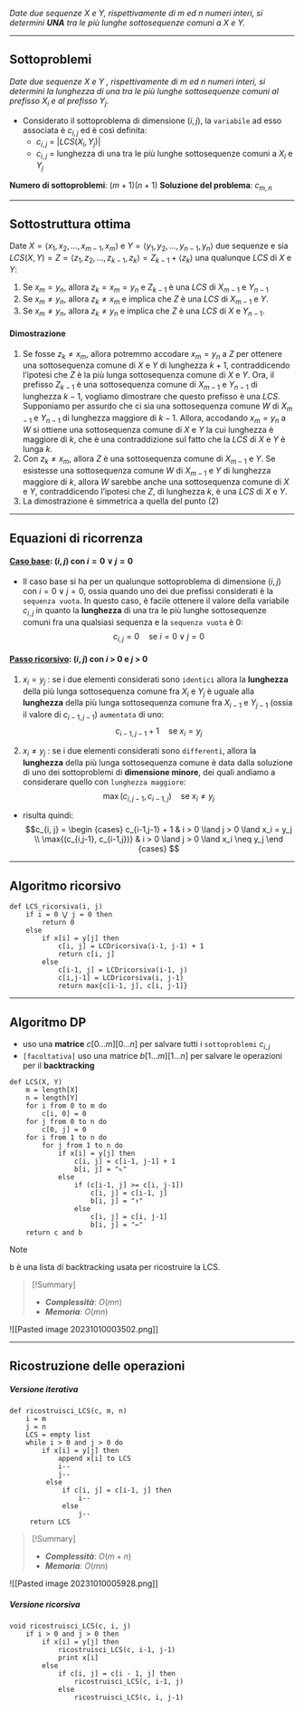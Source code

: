 *Date due sequenze $X$ e $Y$, rispettivamente di $m$ ed $n$ numeri interi, si determini **UNA** tra le più lunghe sottosequenze comuni a $X$ e $Y$.*

---
## Sottoproblemi

*Date due sequenze $X$ e $Y$ , rispettivamente di $m$ ed $n$ numeri interi, si determini la lunghezza di una tra le più lunghe sottosequenze comuni al prefisso $X_i$ e al prefisso $Y_j$.*

- Considerato il sottoproblema di dimensione $(i, j)$, la `variabile` ad esso associata è $c_{i,j}$ ed è così definita:
	- $c_{i,j}$ = $|LCS(X_i, Y_j)|$
	- $c_{i,j}$ = lunghezza di una tra le più lunghe sottosequenze comuni a $X_i$ e $Y_j$

**Numero di sottoproblemi**: $(m+1)(n+1)$
**Soluzione del problema**: $c_{m, n}$

---
## Sottostruttura ottima

Date $X=⟨x_1, x_2, …, x_{m-1}, x_m⟩$ e $Y=⟨y_1, y_2, …, y_{n-1}, y_n⟩$ due sequenze e sia $LCS(X,Y) = Z = ⟨z_1, z_2, …, z_{k-1}, z_k⟩ = Z_{k-1} + ⟨z_k⟩$ una qualunque $LCS$ di $X$ e $Y$:

1. Se $x_m = y_n,$ allora $z_k = x_m = y_n$ e $Z_{k-1}$ è una $LCS$ di $X_{m-1}$ e $Y_{n-1}$ 
2. Se $x_m\not=y_n,$ allora $z_k \not= x_m$ e implica che $Z$ è una $LCS$ di $X_{m−1}$ e $Y$.
3. Se $x_m\not=y_n,$ allora $z_k \not= y_n$ e implica che $Z$ è una $LCS$ di $X$ e $Y_{n-1}$.
#### Dimostrazione
1. Se fosse $z_k\not=x_m,$ allora potremmo accodare $x_m=y_n$ a $Z$ per ottenere una sottosequenza comune di $X$ e $Y$ di lunghezza $k+1$, contraddicendo l’ipotesi che $Z$ è la più lunga sottosequenza comune di $X$ e $Y$. Ora, il prefisso $Z_{k−1}$ è una sottosequenza comune di $X_{m−1}$ e $Y_{n−1}$ di lunghezza $k−1$, vogliamo dimostrare che questo prefisso è una $LCS$. Supponiamo per assurdo che ci sia una sottosequenza comune $W$ di $X_{m−1}$ e $Y_{n−1}$ di lunghezza maggiore di $k−1$. Allora, accodando $x_m=y_n$ a $W$ si ottiene una sottosequenza comune di $X$ e $Y$ la cui lunghezza è maggiore di $k$, che è una contraddizione sul fatto che la $LCS$ di $X$ e $Y$ è lunga $k$.
2. Con $z_k\not=x_m,$ allora $Z$ è una sottosequenza comune di $X_{m−1}$ e $Y$. Se esistesse una sottosequenza comune $W$ di $X_{m−1}$ e $Y$ di lunghezza maggiore di $k$, allora $W$ sarebbe anche una sottosequenza comune di $X$ e $Y$, contraddicendo l’ipotesi che $Z$, di lunghezza $k$, è una $LCS$ di $X$ e $Y$.
3. La dimostrazione è simmetrica a quella del punto $(2)$

---
## Equazioni di ricorrenza
#### <u>**Caso base**</u>: $(i, j)$ con $i = 0 ∨ j = 0$
- Il caso base si ha per un qualunque sottoproblema di dimensione $(i, j)$ con $i = 0 \lor j = 0$, ossia quando uno dei due prefissi considerati è la `sequenza vuota`.
	In questo caso, è facile ottenere il valore della variabile $c_{i,j}$ in quanto la **lunghezza** di una tra le più lunghe sottosequenze comuni fra una qualsiasi sequenza e la `sequenza vuota` è 0:
$$ c_{i,j} = 0 \quad\text{se } i = 0 \lor j = 0 $$

#### <u>**Passo ricorsivo**</u>: $(i, j)$ con $i$ > 0 e $j$ > 0
1. $x_i = y_j$ : 
	se i due elementi considerati sono `identici` allora la **lunghezza** della più lunga sottosequenza comune fra $X_i$ e $Y_j$ è uguale alla **lunghezza** della più lunga sottosequenza comune fra $X_{i−1}$ e $Y_{j−1}$ (ossia il valore di $c_{i−1,j−1}$) `aumentata` di uno:
$$c_{i-1,j-1} + 1 \quad\text{se } x_i = y_j$$

2. $x_i \neq y_j$ :
	se i due elementi considerati sono `differenti`, allora la **lunghezza** della più lunga sottosequenza comune è data dalla soluzione di uno dei sottoproblemi di **dimensione minore**, dei quali andiamo a considerare quello con `lunghezza maggiore`: 
$$\max{(c_{i,j-1}, c_{i-1,j})} \quad\text{se } x_i \neq y_j$$
- risulta quindi:
$$c_{i, j} = 
\begin {cases} 
c_{i-1,j-1} + 1 & i > 0 \land j > 0 \land x_i = y_j \\
\max{(c_{i,j-1}, c_{i-1,j})} & i > 0 \land j > 0 \land x_i \neq y_j
\end {cases}
$$
---
## Algoritmo ricorsivo

``` Pseudocodice TI:"LCS_ricorsiva" "FOLD"
def LCS_ricorsiva(i, j)
	if i = 0 ⋁ j = 0 then 
		return 0 
	else 
		if x[i] = y[j] then 
			c[i, j] = LCDricorsiva(i-1, j-1) + 1 
			return c[i, j] 
		else 
			c[i-1, j] = LCDricorsiva(i-1, j) 
			c[i,j-1] = LCDricorsiva(i, j-1) 
			return max{c[i-1, j], c[i, j-1]}
```

---
## Algoritmo DP

- uso una **matrice** $c[0...m][0...n]$ per salvare tutti i `sottoproblemi` $c_{i, j}$
- `[facoltativa]` uso una matrice $b[1...m][1...n]$ per salvare le operazioni per il **backtracking**

``` Pseudocodice TI:"LCS" "FOLD"
def LCS(X, Y) 
	m = length[X]
	n = length[Y]
	for i from 0 to m do
		c[i, 0] = 0
	for j from 0 to n do
		c[0, j] = 0
	for i from 1 to n do
		for j from 1 to n do
			if x[i] = y[j] then
				c[i, j] = c[i-1, j-1] + 1
				b[i, j] = "↖"
			else
				if (c[i-1, j] >= c[i, j-1])
					c[i, j] = c[i-1, j]
					b[i, j] = "↑"
				else 
					c[i, j] = c[i, j-1]
					b[i, j] = "←"
	return c and b
```

>[!Note]
>b è una lista di backtracking usata per ricostruire la LCS.

> [!Summary]
> - ***Complessità***: $O(mn)$
> - ***Memoria***: $O(mn)$

![[Pasted image 20231010003502.png]]


---
## Ricostruzione delle operazioni

##### Versione iterativa

``` Pseudocodice TI:"ricostruisci_LCS" "FOLD"
def ricostruisci_LCS(c, m, n)
	i = m
	j = n
	LCS = empty list
	while i > 0 and j > 0 do
		if x[i] = y[j] then
			append x[i] to LCS
			i--
			j--
		 else
			 if c[i, j] = c[i-1, j] then
				 i--
			 else
				 j--
	 return LCS
```

> [!Summary]
> - ***Complessità***: $O(m + n)$
> - ***Memoria***: $O(mn)$


![[Pasted image 20231010005928.png]]

##### Versione ricorsiva

``` Pseudocodice TI:"ricostruisci_LCS" "FOLD"
void ricostruisci_LCS(c, i, j)
	if i > 0 and j > 0 then
		if x[i] = y[j] then
			ricostruisci_LCS(c, i-1, j-1)
			print x[i]
		else
			if c[i, j] = c[i - 1, j] then
				ricostruisci_LCS(c, i-1, j)
			else
				ricostruisci_LCS(c, i, j-1)
```
